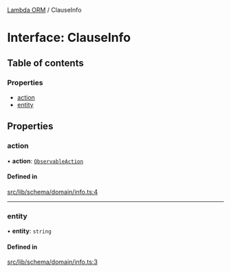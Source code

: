[Lambda ORM](../README.md) / ClauseInfo

# Interface: ClauseInfo

## Table of contents

### Properties

- [action](ClauseInfo.md#action)
- [entity](ClauseInfo.md#entity)

## Properties

### action

• **action**: [`ObservableAction`](../enums/ObservableAction.md)

#### Defined in

[src/lib/schema/domain/info.ts:4](https://github.com/FlavioLionelRita/lambdaorm/blob/3d32e0b6/src/lib/schema/domain/info.ts#L4)

___

### entity

• **entity**: `string`

#### Defined in

[src/lib/schema/domain/info.ts:3](https://github.com/FlavioLionelRita/lambdaorm/blob/3d32e0b6/src/lib/schema/domain/info.ts#L3)
